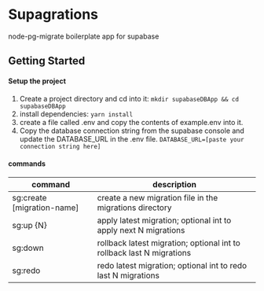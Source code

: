 # Supagrations
node-pg-migrate boilerplate app for supabase

## Getting Started
#### Setup the project
1. Create a project directory and cd into it:
`mkdir supabaseDBApp && cd supabaseDBApp`
2. install dependencies:
`yarn install`
3. create a file called .env and copy the contents of example.env into it.
4. Copy the database connection string from the supabase console and update the DATABASE_URL in the .env file.
`DATABASE_URL=[paste your connection string here]`

#### commands
| command | description |
|---------|-------------|
| sg:create [migration-name] | create a new migration file in the migrations directory |
| sg:up {N} | apply latest migration; optional int to apply next N migrations |
| sg:down | rollback latest migration; optional int to rollback last N migrations |
| sg:redo | redo latest migration; optional int to redo last N migrations |